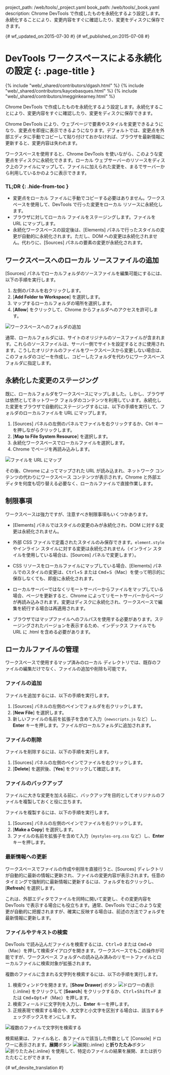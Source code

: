project_path: /web/tools/_project.yaml
book_path: /web/tools/_book.yaml
description: Chrome DevTools で作成したものを永続化するよう設定します。永続化することにより、変更内容をすぐに確認したり、変更をディスクに保存できます。

{# wf_updated_on:2015-07-30 #}
{# wf_published_on:2015-07-08 #}

# DevTools ワークスペースによる永続化の設定 {: .page-title }

{% include "web/_shared/contributors/dgash.html" %}
{% include "web/_shared/contributors/kaycebasques.html" %}
{% include "web/_shared/contributors/megginkearney.html" %}

Chrome DevTools で作成したものを永続化するよう設定します。永続化することにより、変更内容をすぐに確認したり、変更をディスクに保存できます。

Chrome DevTools により、ウェブページで要素やスタイルを変更できるようになり、変更点を即座に表示できるようになります。デフォルトでは、変更点を外部エディタに手動でコピーして貼り付けておかなければ、ブラウザを最新情報に更新すると、変更内容は失われます。




ワークスペースを使用すると、Chrome DevTools を使いながら、このような変更点をディスクに永続化できます。ローカル ウェブサーバーのリソースをディスク上のファイルにマップして、ファイルに加えられた変更を、まるでサーバーから利用しているかのように表示できます。





### TL;DR {: .hide-from-toc }
- 変更点をローカル ファイルに手動でコピーする必要はありません。ワークスペースを使用して、DevTools で行った変更をローカル リソースに永続化します。
- ブラウザに対してローカル ファイルをステージングします。ファイルを URL にマップします。
- 永続化ワークスペースの設定後は、[Elements] パネルで行ったスタイルの変更が自動的に永続化されます。ただし、DOM への変更は永続化されません。代わりに、[Sources] パネルの要素の変更が永続化されます。


## ワークスペースへのローカル ソースファイルの追加

[Sources] パネルでローカルフォルダのソースファイルを編集可能にするには、以下の手順を実行します。

1. 左側のパネルを右クリックします。
2. [**Add Folder to Workspace**] を選択します。
3. マップするローカルフォルダの場所を選択します。
4. [**Allow**] をクリックして、Chrome からフォルダへのアクセスを許可します。 

![ワークスペースへのフォルダの追加](imgs/addfolder.png)

通常、ローカルフォルダには、サイトのオリジナルのソースファイルが含まれます。これらのソースファイルは、サーバー側でサイトを設定するときに使用されます。こうしたオリジナルのファイルをワークスペースから変更しない場合は、このフォルダのコピーを作成し、コピーしたフォルダを代わりにワークスペース フォルダに指定します。

## 永続化した変更のステージング

既に、ローカルフォルダをワークスペースにマップしました。しかし、ブラウザは依然としてネットワーク フォルダのコンテンツを利用しています。永続化した変更をブラウザで自動的にステージングするには、以下の手順を実行して、フォルダのローカルファイルを URL にマップします。




1. [Sources] パネルの左側のパネルでファイルを右クリックするか、Ctrl キーを押しながらクリックします。
2. [**Map to File System Resource**] を選択します。
3. 永続化ワークスペースでローカルファイルを選択します。
4. Chrome でページを再読み込みします。

![ファイルを URL にマップ](imgs/maptoresource.png)

その後、Chrome によってマップされた URL が読み込まれ、ネットワーク コンテンツの代わりにワークスペース コンテンツが表示されす。Chrome と外部エディタを何度も切り替える必要なく、ローカルファイルで直接作業します。






## 制限事項

ワークスペースは強力ですが、注意すべき制限事項もいくつかあります。

* [Elements] パネルではスタイルの変更のみが永続化され、DOM に対する変更は永続化されません。

* 外部 CSS ファイルで定義されたスタイルのみ保存できます。`element.style` やインライン スタイルに対する変更は永続化されません（インライン スタイルを使用している場合は、[Sources] パネルで変更します）。

* CSS リソースをローカルファイルにマップしている場合、[Elements] パネルでのスタイルの変更は、<kbd class="kbd">Ctrl</kbd>+<kbd class="kbd">S</kbd> または <kbd class="kbd">Cmd</kbd>+<kbd class="kbd">S</kbd>（Mac）を使って明示的に保存しなくても、即座に永続化されます。


* ローカルサーバーではなくリモートサーバーからファイルをマップしている場合、ページを更新すると、Chrome によってリモートサーバーからページが再読み込みされます。変更はディスクに永続化され、ワークスペースで編集を続行する場合は再適用されます。

* ブラウザではマップファイルへのフルパスを使用する必要があります。ステージングされたバージョンを表示するため、インデックス ファイルでも URL に .html を含める必要があります。

## ローカルファイルの管理

ワークスペースで使用するマップ済みのローカル ディレクトリでは、既存のファイルの編集だけでなく、ファイルの追加や削除も可能です。



### ファイルの追加

ファイルを追加するには、以下の手順を実行します。

1. [Sources] パネルの左側のペインでフォルダを右クリックします。
2. [**New File**] を選択します。
3. 新しいファイルの名前を拡張子を含めて入力（`newscripts.js` など）し、**Enter** キーを押します。ファイルがローカルフォルダに追加されます。

### ファイルの削除

ファイルを削除するには、以下の手順を実行します。

1. [Sources] パネルの左側のペインでファイルを右クリックします。
2. [**Delete**] を選択後、[**Yes**] をクリックして確認します。

### ファイルのバックアップ

ファイルに大きな変更を加える前に、バックアップを目的としてオリジナルのファイルを複製しておくと役に立ちます。


ファイルを複製するには、以下の手順を実行します。

1. [Sources] パネルの左側のペインでファイルを右クリックします。
2. [**Make a Copy**] を選択します。
3. ファイルの名前を拡張子を含めて入力（`mystyles-org.css` など）し、**Enter** キーを押します。

### 最新情報への更新

ワークスペースでファイルの作成や削除を直接行うと、[Sources] ディレクトリが自動的に最新の情報に更新され、ファイルの変更内容が表示されます。任意のタイミングで強制的に最新情報に更新するには、フォルダを右クリックし、[**Refresh**] を選択します。



これは、外部エディタでファイルを同時に開いて変更し、その変更内容を DevTools で表示する場合にも役立ちます。通常、DevTools ではこのような変更が自動的に把握されますが、確実に反映する場合は、前述の方法でフォルダを最新情報に更新します。

### ファイルやテキストの検索

DevTools で読み込んだファイルを検索するには、<kbd class="kbd">Ctrl</kbd>+<kbd class="kbd">O</kbd> または <kbd class="kbd">Cmd</kbd>+<kbd class="kbd">O</kbd>（Mac）を押して検索ダイアログを開きます。ワークスペースでもこの操作が可能ですが、ワークスペース フォルダへの読み込み済みのリモートファイルとローカルファイルに検索対象が拡張されます。






複数のファイルに含まれる文字列を検索するには、以下の手順を実行します。

1. 検索ウィンドウを開きます。[**Show Drawer**] ボタン ![ドロワーの表示](imgs/show_drawer_button.png){:.inline} をクリックして [**Search**] をクリックするか、<kbd class="kbd">Ctrl</kbd>+<kbd class="kbd">Shift</kbd>+<kbd class="kbd">F</kbd> または <kbd class="kbd">Cmd</kbd>+<kbd class="kbd">Opt</kbd>+<kbd class="kbd">F</kbd>（Mac）を押します。
2. 検索フィールドに文字列を入力し、**Enter** キーを押します。
3. 正規表現で検索する場合や、大文字と小文字を区別する場合は、該当するチェックボックスをオンにします。


![複数のファイルで文字列を検索する](imgs/searchacross.png)

検索結果は、ファイル名と、各ファイルで該当した件数として [Console] ドロワーに表示されます。**展開**ボタン ![展開](imgs/expand_button.png){:.inline} と**折りたたみ**ボタン ![折りたたみ](imgs/collapse_button.png){:.inline} を使用して、特定のファイルの結果を展開、または折りたたむことができます。



{# wf_devsite_translation #}
